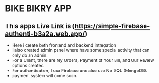 # BIKE BIKRY APP
## This apps Live Link is (https://simple-firebase-authenti-b3a2a.web.app/)
- Here i create both frontend and backend intregation
- I also created admin panel where have some special activity that can only do an admin.
- For a Client, there are My Orders, Payment of Your Bill, and Our Review options created.
- For authentication, I use Firebase and also use No-SQL (MongoDB).
- payment system will come soon.

